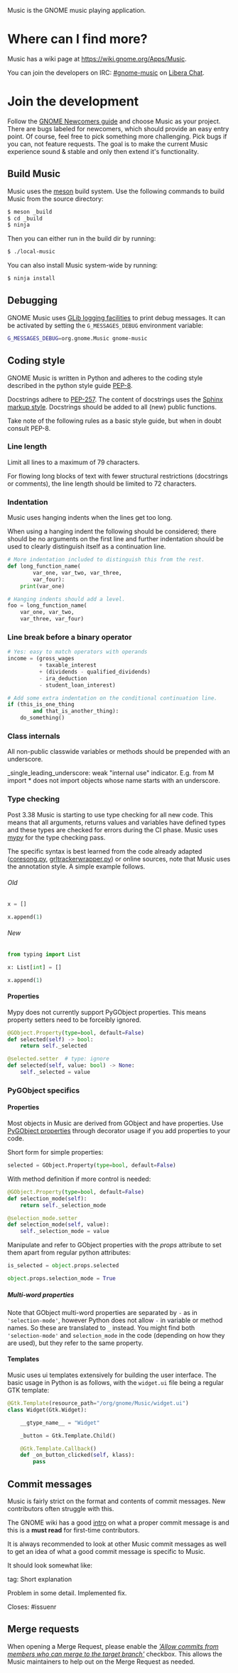 Music is the GNOME music playing application.

# Where can I find more?

Music has a wiki page at https://wiki.gnome.org/Apps/Music.

You can join the developers on IRC: [#gnome-music](irc://irc.libera.chat/gnome-music) on [Libera Chat](https://wiki.gnome.org/GettingInTouch/IRC).

# Join the development

Follow the [GNOME Newcomers guide](https://wiki.gnome.org/Newcomers/) and choose Music as your project. There are bugs labeled for newcomers, which should provide an easy entry point. Of course, feel free to pick something more challenging. Pick bugs if you can, not feature requests. The goal is to make the current Music experience sound & stable and only then extend it's functionality.

## Build Music

Music uses the [meson](http://mesonbuild.com/) build system. Use the following commands to build Music from the source directory:

```sh
$ meson _build
$ cd _build
$ ninja
```

Then you can either run in the build dir by running:

```sh
$ ./local-music
```

You can also install Music system-wide by running:

```sh
$ ninja install
```

## Debugging

GNOME Music uses [GLib logging facilities](https://developer.gnome.org/glib/stable/glib-running.html) to print debug messages. It can be activated by setting the `G_MESSAGES_DEBUG` environment variable:

```sh
G_MESSAGES_DEBUG=org.gnome.Music gnome-music
```

## Coding style

GNOME Music is written in Python and adheres to the coding style described in the python style guide [PEP-8](https://www.python.org/dev/peps/pep-0008/).

Docstrings adhere to [PEP-257](https://www.python.org/dev/peps/pep-0257/). The content of docstrings uses the [Sphinx markup style](http://www.sphinx-doc.org/). Docstrings should be added to all (new) public functions.

Take note of the following rules as a basic style guide, but when in doubt consult PEP-8.

### Line length

>>>
Limit all lines to a maximum of 79 characters.

For flowing long blocks of text with fewer structural restrictions (docstrings or comments), the line length should be limited to 72 characters.
>>>

### Indentation

Music uses hanging indents when the lines get too long.

>>>
When using a hanging indent the following should be considered; there should be no arguments on the first line and further indentation should be used to clearly distinguish itself as a continuation line.
>>>

```python
# More indentation included to distinguish this from the rest.
def long_function_name(
        var_one, var_two, var_three,
        var_four):
    print(var_one)

# Hanging indents should add a level.
foo = long_function_name(
    var_one, var_two,
    var_three, var_four)
```

### Line break before a binary operator

```python
# Yes: easy to match operators with operands
income = (gross_wages
          + taxable_interest
          + (dividends - qualified_dividends)
          - ira_deduction
          - student_loan_interest)

# Add some extra indentation on the conditional continuation line.
if (this_is_one_thing
        and that_is_another_thing):
    do_something()
```

### Class internals

All non-public classwide variables or methods should be prepended with an underscore.
>>>
_single_leading_underscore: weak "internal use" indicator. E.g. from M import * does not import objects whose name starts with an underscore.
>>>

### Type checking

Post 3.38 Music is starting to use type checking for all new code. This means that all arguments, returns values and variables have defined types and these types are checked for errors during the CI phase. Music uses [mypy](http://www.mypy-lang.org/) for the type checking pass.

The specific syntax is best learned from the code already adapted ([coresong.py](gnomemusic/coresong.py), [grltrackerwrapper.py](gnomemusic/grilowrappers/grltrackerwrapper.py)) or online sources, note that Music uses the annotation style. A simple example follows.

###### Old
```python
x = []

x.append(1)
```

###### New
```python
from typing import List

x: List[int] = []

x.append(1)
```

#### Properties

Mypy does not currently support PyGObject properties. This means property setters need to be forceibly ignored.

```python
@GObject.Property(type=bool, default=False)
def selected(self) -> bool:
    return self._selected

@selected.setter  # type: ignore
def selected(self, value: bool) -> None:
    self._selected = value
```

### PyGObject specifics

#### Properties

Most objects in Music are derived from GObject and have properties. Use [PyGObject properties](https://pygobject.readthedocs.io/en/latest/guide/api/properties.html) through decorator usage if you add properties to your code.

Short form for simple properties:

```python
selected = GObject.Property(type=bool, default=False)
```

With method definition if more control is needed:

```python
@GObject.Property(type=bool, default=False)
def selection_mode(self):
    return self._selection_mode

@selection_mode.setter
def selection_mode(self, value):
    self._selection_mode = value
```

Manipulate and refer to GObject properties with the *props* attribute to set them apart from regular python attributes:

```python
is_selected = object.props.selected

object.props.selection_mode = True
```

##### Multi-word properties

Note that GObject multi-word properties are separated by `-` as in `'selection-mode'`, however Python does not allow `-` in variable or method names. So these are translated to `_` instead. You might find both `'selection-mode'` and `selection_mode` in the code (depending on how they are used), but they refer to the same property.

#### Templates

Music uses ui templates extensively for building the user interface. The basic usage in Python is as follows, with the `widget.ui` file being a regular GTK template:

```python
@Gtk.Template(resource_path="/org/gnome/Music/widget.ui")
class Widget(Gtk.Widget):

    __gtype_name__ = "Widget"

    _button = Gtk.Template.Child()

    @Gtk.Template.Callback()
    def _on_button_clicked(self, klass):
        pass
```

## Commit messages

Music is fairly strict on the format and contents of commit messages. New contributors often struggle with this.

The GNOME wiki has a good [intro](https://wiki.gnome.org/Git/CommitMessages) on what a proper commit message is and this is a **must read** for first-time contributors.

It is always recommended to look at other Music commit messages as well to get an idea of what a good commit message is specific to Music.

It should look somewhat like:

>>>
tag: Short explanation

Problem in some detail.
Implemented fix.

Closes: #issuenr
>>>

## Merge requests

When opening a Merge Request, please enable the [_'Allow commits from members who can merge to the target branch'_](https://docs.gitlab.com/ee/user/project/merge_requests/allow_collaboration.html) checkbox. This allows the Music maintainers to help out on the Merge Request as needed.
